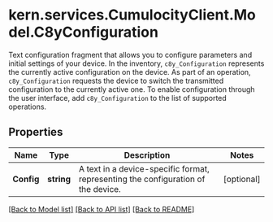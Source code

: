 # kern.services.CumulocityClient.Model.C8yConfiguration
Text configuration fragment that allows you to configure parameters and initial settings of your device.  In the inventory, `c8y_Configuration` represents the currently active configuration on the device. As part of an operation, `c8y_Configuration` requests the device to switch the transmitted configuration to the currently active one. To enable configuration through the user interface, add `c8y_Configuration` to the list of supported operations. 

## Properties

Name | Type | Description | Notes
------------ | ------------- | ------------- | -------------
**Config** | **string** | A text in a device-specific format, representing the configuration of the device. | [optional] 

[[Back to Model list]](../README.md#documentation-for-models) [[Back to API list]](../README.md#documentation-for-api-endpoints) [[Back to README]](../README.md)

